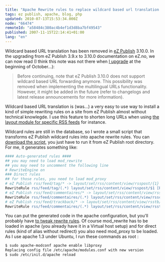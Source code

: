 ```yaml
---
title: "Apache Rewrite rules to replace wildcard based url translation in eZ Publish 3.10.0"
tags: ez publish, apache, blog, php
updated: 2010-07-13T15:53:34.000Z
node: "66474"
remoteId: "a58484c380ac4b4ef1d3d8ba7bf49543"
published: 2007-11-15T22:14:41+01:00
lang: "en"
---
```


Wildcard based URL translation has been removed in [eZ Publish](/tag/ez-publish)
3.10.0. In the upgrading from eZ Publish 3.9.x to 3.10.0
documentation
on eZ.no, we can now read (I think this note was not there when [I
upgrade](/post/upgrading-a-large-site-from-ez-publish-3-9-2-to-ez-publish-3-10)
at the beginning of October…):

<blockquote>
Before continuing, note that eZ Publish 3.10.0 does not support
wildcard based URL forwarding anymore. This possibility was removed when
implementing the multilingual URLs functionality. However, it might be added in
the future (refer to changelogs and latest release announcements for more
information).
</blockquote>


Wildcard based URL translation is (was…) a very easy to use way to install a
kind of simple rewriting rules on a site from eZ Publish almost without
technical knowlegde. I use this feature to shorten long URLs when using [the
layout module for specific RSS
feeds](/post/des-fils-rss-sur-mesure-dans-ez-publish) for instance.


Wildcard rules are still in the database, so I wrote a small script that
transforms eZ Publish wildcard rules into apache rewrite
rules. You can [download
the script](/files/wildcard_apache_rules.php.txt), you just have to run it from
eZ Publish root directory. For me, it generates something like:

``` apache
#### Auto-generated rules ####
## you may need to load mod_rewrite
## you may need to uncomment the following line
# RewriteEngine on
### Direct rules
## for those rules, you need to load mod_proxy
# eZ Publish rss/feed/tag/* -> layout/set/rss/content/view/rsspost/{1}
RewriteRule rss/feed/tag/(.*) layout/set/rss/content/view/rsspost/$1 [P,L]
# eZ Publish rss/feed/commentaires/* -> layout/set/rss/content/view/rssco/{1}
RewriteRule rss/feed/commentaires/(.*) layout/set/rss/content/view/rssco/$1 [P,L]
# eZ Publish rss/feed/trackback/* -> layout/set/rss/content/view/rsstb/{1}
RewriteRule rss/feed/commentaires/(.*) layout/set/rss/content/view/rsstb/$1 [P,L]
```


You can put the generated code in the apache configuration, but you'll probably
have [to tweak rewrite
rules](/post/citations-a-propos-du-module-apache-mod-rewrite). Of course
mod_rewrite has to be loaded in apache (you already have it in a Virtual host
setup)
and for direct rules (kind of alias without redirect) you also need
mod_proxy to be loaded.
As I use apache 1.3 under Ubuntu, I run these commands as root :

``` bash
$ sudo apache-modconf apache enable libproxy
Replacing config file /etc/apache/modules.conf with new version
$ sudo /etc/init.d/apache reload
```
